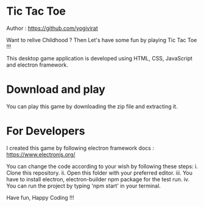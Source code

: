# Tic Tac Toe

Author : https://github.com/yogivirat

Want to relive Childhood ? Then Let's have some fun by playing Tic Tac Toe !!!

This desktop game application is developed using HTML, CSS, JavaScript and electron framework.  

# Download and play

You can play this game by downloading the zip file and extracting it.

# For Developers

I created this game by following electron framework docs : https://www.electronjs.org/

You can change the code according to your wish by following these steps:
        i.    Clone this repository.
        ii.   Open this folder with your preferred editor.
        iii.  You have to install electron, electron-builder npm package for the test run.
        iv.   You can run the project by typing 'npm start' in your terminal.



Have fun, Happy Coding !!!
